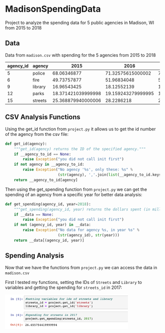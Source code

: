 # MadisonSpendingData
Project to analyze the spending data for 5 public agencies in Madison, WI from 2015 to 2018


## Data

Data from `madison.csv` with spending for the 5 agencies from 2015 to 2018


agency_id|agency|2015|2016|2017|2018
------|------|------|------|------|------
5|police|68.06346877|71.32575615000002|73.24794765999998|77.87553504
6|fire|49.73757877|51.96834048|53.14405332|55.215007260000014
9|library|16.96543425|18.12552139|19.13634773|19.845065799999997
12|parks|18.371421039999998|19.159243279999995|19.316837019999994|19.7607100000000
15|streets|25.368879940000006|28.2286218|26.655754419999994|27.798933740000003

## CSV Analysis Functions

Using the get_id function from `project.py` it allows us to get the id number of the agency from the csv file:

```python
def get_id(agency):
    """get_id(agency) returns the ID of the specified agency."""
    if __agency_to_id == None:
        raise Exception("you did not call init first")
    if not agency in __agency_to_id:
        raise Exception("No agency '%s', only these: %s" %
                        (str(agency), ','.join(list(__agency_to_id.keys()))))
    return __agency_to_id[agency]
```

Then using the get_spending function from `project.py` we can get the spending of an agency from a specific year for better data analysis:

```python
def get_spending(agency_id, year=2018):
    """get_spending(agency_id, year) returns the dollars spent (in millions) by the specified agency in specified year."""
    if __data == None:
        raise Exception("you did not call init first")
    if not (agency_id, year) in __data:
        raise Exception("No data for agency %s, in year %s" %
                        (str(agency_id), str(year)))
    return __data[(agency_id, year)]
```

## Spending Analysis

Now that we have the functions from `project.py` we can access the data in `madison.csv`

First I tested my functions, setting the IDs of `Streets` and `Library` to variables and getting the spending for `streets_id` in 2017:

<img src="img/Get Spending For Streets.png" width="400">


